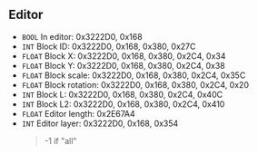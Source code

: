## Editor
- `BOOL` In editor: 0x3222D0, 0x168
- `INT` Block ID: 0x3222D0, 0x168, 0x380, 0x27C
- `FLOAT` Block X: 0x3222D0, 0x168, 0x380, 0x2C4, 0x34
- `FLOAT` Block Y: 0x3222D0, 0x168, 0x380, 0x2C4, 0x38
- `FLOAT` Block scale: 0x3222D0, 0x168, 0x380, 0x2C4, 0x35C
- `FLOAT` Block rotation: 0x3222D0, 0x168, 0x380, 0x2C4, 0x20
- `INT` Block L: 0x3222D0, 0x168, 0x380, 0x2C4, 0x40C
- `INT` Block L2: 0x3222D0, 0x168, 0x380, 0x2C4, 0x410
- `FLOAT` Editor length: 0x2E67A4
- `INT` Editor layer: 0x3222D0, 0x168, 0x354
  > -1 if "all"